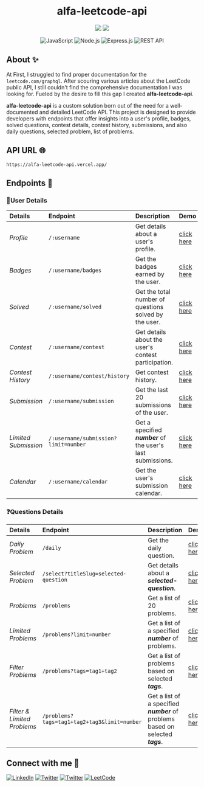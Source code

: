 <h1 align="center">alfa-leetcode-api</h1>
<div align="center">
<img src="https://img.shields.io/badge/License-MIT-green.svg"/>
<img src="https://img.shields.io/npm/v/npm.svg?logo=nodedotjs"/>

![JavaScript](https://img.shields.io/badge/javascript-%2320232a.svg?style=for-the-badge&logo=javascript&logoColor=%23F7DF1E)
![Node.js](https://img.shields.io/badge/Node.js-%2320232a?style=for-the-badge&logo=node.js&logoColor=43853D)
![Express.js](https://img.shields.io/badge/express-%2320232a.svg?style=for-the-badge&logo=express&logoColor=%23F7DF1E)
![REST API](https://img.shields.io/badge/RestApi-%2320232a.svg?style=for-the-badge&logo=restAPI&logoColor=%23F7DF1E)

</div>

## About ✨

At First, I struggled to find proper documentation for the `leetcode.com/graphql`. After scouring various articles about the LeetCode public API, I still couldn't find the comprehensive documentation I was looking for. Fueled by the desire to fill this gap I created **alfa-leetcode-api**.

**alfa-leetcode-api** is a custom solution born out of the need for a well-documented and detailed LeetCode API. This project is designed to provide developers with endpoints that offer insights into a user's profile, badges, solved questions, contest details, contest history, submissions, and also daily questions, selected problem, list of problems.

## API URL 🌐

```
https://alfa-leetcode-api.vercel.app/
```

## Endpoints 🚀

### 👤User Details

| Details              | Endpoint                             | Description                                                  | Demo                                                             |
| :------------------- | :----------------------------------- | :----------------------------------------------------------- | ---------------------------------------------------------------- |
| _Profile_            | `/:username`                         | Get details about a user's profile.                          | <a href="./public/demo/demo2.png" target="_blank">click here</a> |
| _Badges_             | `/:username/badges`                  | Get the badges earned by the user.                           | <a href="./public/demo/demo3.png" target="_blank">click here</a> |
| _Solved_             | `/:username/solved`                  | Get the total number of questions solved by the user.        | <a href="./public/demo/demo4.png" target="_blank">click here</a> |
| _Contest_            | `/:username/contest`                 | Get details about the user's contest participation.          | <a href="./public/demo/demo5.png" target="_blank">click here</a> |
| _Contest History_    | `/:username/contest/history`         | Get contest history.                                         | <a href="./public/demo/demo6.png" target="_blank">click here</a> |
| _Submission_         | `/:username/submission`              | Get the last 20 submissions of the user.                     | <a href="./public/demo/demo7.png" target="_blank">click here</a> |
| _Limited Submission_ | `/:username/submission?limit=number` | Get a specified **_number_** of the user's last submissions. | <a href="./public/demo/demo8.png" target="_blank">click here</a> |
| _Calendar_           | `/:username/calendar`                | Get the user's submission calendar.                          | <a href="./public/demo/demo9.png" target="_blank">click here</a> |

### ❓Questions Details

| Details                     | Endpoint                                     | Description                                                                      | Demo                                                              |
| :-------------------------- | :------------------------------------------- | :------------------------------------------------------------------------------- | ----------------------------------------------------------------- |
| _Daily Problem_             | `/daily`                                     | Get the daily question.                                                          | <a href="./public/demo/demo10.png" target="_blank">click here</a> |
| _Selected Problem_          | `/select?titleSlug=selected-question`        | Get details about a **_selected-question_**.                                     | <a href="./public/demo/demo11.png" target="_blank">click here</a> |
| _Problems_                  | `/problems`                                  | Get a list of 20 problems.                                                       | <a href="./public/demo/demo12.png" target="_blank">click here</a> |
| _Limited Problems_          | `/problems?limit=number`                     | Get a list of a specified **_number_** of problems.                              | <a href="./public/demo/demo13.png" target="_blank">click here</a> |
| _Filter Problems_           | `/problems?tags=tag1+tag2`                   | Get a list of problems based on selected **_tags_**.                             | <a href="./public/demo/demo14.png" target="_blank">click here</a> |
| _Filter & Limited Problems_ | `/problems?tags=tag1+tag2+tag3&limit=number` | Get a list of a specified **_number_** of problems based on selected **_tags_**. | <a href="./public/demo/demo15.png" target="_blank">click here</a> |

## Connect with me 📲

[![LinkedIn](https://img.shields.io/badge/linkedin-%2320232a.svg?style=normal&logo=linkedIn&logoColor=%230077B5)](https://linkedin.com/in/alfaarghya)
[![Twitter](https://img.shields.io/badge/twitter-%2320232a.svg?style=normal&logo=twitter&logoColor=%230077B5)](https://twitter.com/alfa_arghya)
[![Twitter](https://img.shields.io/badge/Instagram-%2320232a.svg?style=normal&logo=instagram&logoColor=white)](https://www.instagram.com/alfaarghya)
[![LeetCode](https://img.shields.io/badge/LeetCode-%2320232a.svg?style=normal&logo=LeetCode&logoColor=%FFA116)](https://leetcode.com/alfa_arghya/)
